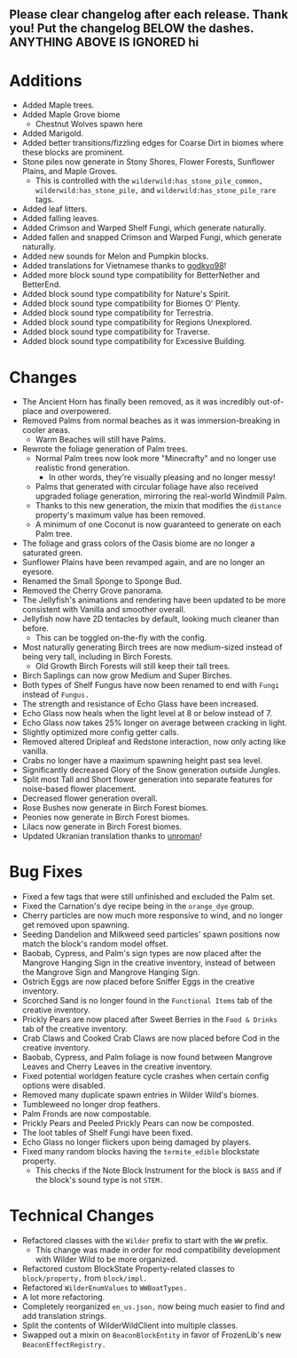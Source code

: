 Please clear changelog after each release.
Thank you!
Put the changelog BELOW the dashes. ANYTHING ABOVE IS IGNORED
hi
-----------------
# Additions
- Added Maple trees.
- Added Maple Grove biome
  - Chestnut Wolves spawn here
- Added Marigold.
- Added better transitions/fizzling edges for Coarse Dirt in biomes where these blocks are prominent.
- Stone piles now generate in Stony Shores, Flower Forests, Sunflower Plains, and Maple Groves.
  - This is controlled with the `wilderwild:has_stone_pile_common,` `wilderwild:has_stone_pile,` and `wilderwild:has_stone_pile_rare` tags.
- Added leaf litters.
- Added falling leaves.
- Added Crimson and Warped Shelf Fungi, which generate naturally.
- Added fallen and snapped Crimson and Warped Fungi, which generate naturally.
- Added new sounds for Melon and Pumpkin blocks.
- Added translations for Vietnamese thanks to [godkyo98](https://github.com/FrozenBlock/WilderWild/pull/411)!
- Added more block sound type compatibility for BetterNether and BetterEnd.
- Added block sound type compatibility for Nature's Spirit.
- Added block sound type compatibility for Biomes O' Plenty.
- Added block sound type compatibility for Terrestria.
- Added block sound type compatibility for Regions Unexplored.
- Added block sound type compatibility for Traverse.
- Added block sound type compatibility for Excessive Building.

# Changes
- The Ancient Horn has finally been removed, as it was incredibly out-of-place and overpowered.
- Removed Palms from normal beaches as it was immersion-breaking in cooler areas.
  - Warm Beaches will still have Palms.
- Rewrote the foliage generation of Palm trees.
  - Normal Palm trees now look more "Minecrafty" and no longer use realistic frond generation.
    - In other words, they're visually pleasing and no longer messy!
  - Palms that generated with circular foliage have also received upgraded foliage generation, mirroring the real-world Windmill Palm.
  - Thanks to this new generation, the mixin that modifies the `distance` property's maximum value has been removed.
  - A minimum of one Coconut is now guaranteed to generate on each Palm tree.
- The foliage and grass colors of the Oasis biome are no longer a saturated green.
- Sunflower Plains have been revamped again, and are no longer an eyesore.
- Renamed the Small Sponge to Sponge Bud.
- Removed the Cherry Grove panorama.
- The Jellyfish's animations and rendering have been updated to be more consistent with Vanilla and smoother overall.
- Jellyfish now have 2D tentacles by default, looking much cleaner than before.
  - This can be toggled on-the-fly with the config.
- Most naturally generating Birch trees are now medium-sized instead of being very tall, including in Birch Forests.
  - Old Growth Birch Forests will still keep their tall trees.
- Birch Saplings can now grow Medium and Super Birches.
- Both types of Shelf Fungus have now been renamed to end with `Fungi` instead of `Fungus.`
- The strength and resistance of Echo Glass have been increased.
- Echo Glass now heals when the light level at 8 or below instead of 7.
- Echo Glass now takes 25% longer on average between cracking in light.
- Slightly optimized more config getter calls.
- Removed altered Dripleaf and Redstone interaction, now only acting like vanilla.
- Crabs no longer have a maximum spawning height past sea level.
- Significantly decreased Glory of the Snow generation outside Jungles.
- Split most Tall and Short flower generation into separate features for noise-based flower placement.
- Decreased flower generation overall.
- Rose Bushes now generate in Birch Forest biomes.
- Peonies now generate in Birch Forest biomes.
- Lilacs now generate in Birch Forest biomes.
- Updated Ukranian translation thanks to [unroman](https://github.com/FrozenBlock/WilderWild/pull/413)!

# Bug Fixes
- Fixed a few tags that were still unfinished and excluded the Palm set.
- Fixed the Carnation's dye recipe being in the `orange_dye` group.
- Cherry particles are now much more responsive to wind, and no longer get removed upon spawning.
- Seeding Dandelion and Milkweed seed particles' spawn positions now match the block's random model offset.
- Baobab, Cypress, and Palm's sign types are now placed after the Mangrove Hanging Sign in the creative inventory, instead of between the Mangrove Sign and Mangrove Hanging Sign.
- Ostrich Eggs are now placed before Sniffer Eggs in the creative inventory.
- Scorched Sand is no longer found in the `Functional Items` tab of the creative inventory.
- Prickly Pears are now placed after Sweet Berries in the `Food & Drinks` tab of the creative inventory.
- Crab Claws and Cooked Crab Claws are now placed before Cod in the creative inventory.
- Baobab, Cypress, and Palm foliage is now found between Mangrove Leaves and Cherry Leaves in the creative inventory.
- Fixed potential worldgen feature cycle crashes when certain config options were disabled.
- Removed many duplicate spawn entries in Wilder Wild's biomes.
- Tumbleweed no longer drop feathers.
- Palm Fronds are now compostable.
- Prickly Pears and Peeled Prickly Pears can now be composted.
- The loot tables of Shelf Fungi have been fixed.
- Echo Glass no longer flickers upon being damaged by players.
- Fixed many random blocks having the `termite_edible` blockstate property.
  - This checks if the Note Block Instrument for the block is `BASS` and if the block's sound type is not `STEM.`

# Technical Changes
- Refactored classes with the `Wilder` prefix to start with the `WW` prefix.
  - This change was made in order for mod compatibility development with Wilder Wild to be more organized.
- Refactored custom BlockState Property-related classes to `block/property,` from `block/impl.`
- Refactored `WilderEnumValues` to `WWBoatTypes.`
- A lot more refactoring.
- Completely reorganized `en_us.json,` now being much easier to find and add translation strings.
- Split the contents of WilderWildClient into multiple classes.
- Swapped out a mixin on `BeaconBlockEntity` in favor of FrozenLib's new `BeaconEffectRegistry.`
